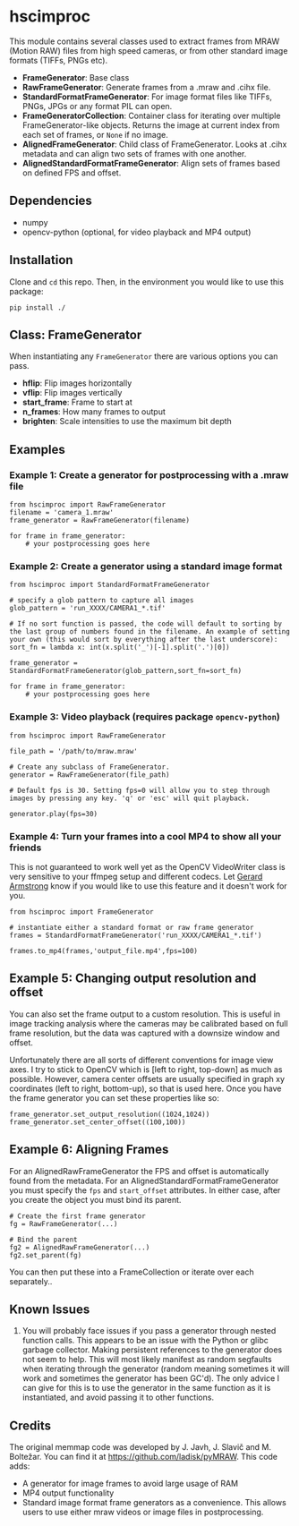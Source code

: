 # hscimproc

This module contains several classes used to extract frames from MRAW (Motion RAW) files from high speed cameras, or from other standard image formats (TIFFs, PNGs etc).

- **FrameGenerator**: Base class
- **RawFrameGenerator**: Generate frames from a .mraw and .cihx file.
- **StandardFormatFrameGenerator**: For image format files like TIFFs, PNGs, JPGs or any format PIL can open.
- **FrameGeneratorCollection**: Container class for iterating over multiple FrameGenerator-like objects. Returns the image at current index from each set of frames, or `None` if no image.
- **AlignedFrameGenerator**: Child class of FrameGenerator. Looks at .cihx metadata and can align two sets of frames with one another.
- **AlignedStandardFormatFrameGenerator**: Align sets of frames based on defined FPS and offset.

## Dependencies

- numpy
- opencv-python (optional, for video playback and MP4 output)

## Installation

Clone and `cd` this repo. Then, in the environment you would like to use this package:

`pip install ./`

## Class: FrameGenerator

When instantiating any `FrameGenerator` there are various options you can pass.


- **hflip**: Flip images horizontally
- **vflip**: Flip images vertically
- **start_frame**: Frame to start at
- **n_frames**: How many frames to output
- **brighten**: Scale intensities to use the maximum bit depth

## Examples

### Example 1: Create a generator for postprocessing with a .mraw file

```
from hscimproc import RawFrameGenerator
filename = 'camera_1.mraw'
frame_generator = RawFrameGenerator(filename)

for frame in frame_generator:
    # your postprocessing goes here

```

### Example 2: Create a generator using a standard image format

```
from hscimproc import StandardFormatFrameGenerator

# specify a glob pattern to capture all images
glob_pattern = 'run_XXXX/CAMERA1_*.tif'

# If no sort function is passed, the code will default to sorting by the last group of numbers found in the filename. An example of setting your own (this would sort by everything after the last underscore):
sort_fn = lambda x: int(x.split('_')[-1].split('.')[0])

frame_generator = StandardFormatFrameGenerator(glob_pattern,sort_fn=sort_fn)

for frame in frame_generator:
    # your postprocessing goes here

```

### Example 3: Video playback (requires package `opencv-python`)
```
from hscimproc import RawFrameGenerator

file_path = '/path/to/mraw.mraw'

# Create any subclass of FrameGenerator.
generator = RawFrameGenerator(file_path)

# Default fps is 30. Setting fps=0 will allow you to step through images by pressing any key. 'q' or 'esc' will quit playback.

generator.play(fps=30)

```

### Example 4: Turn your frames into a cool MP4 to show all your friends

This is not guaranteed to work well yet as the OpenCV VideoWriter class is very sensitive to your ffmpeg setup and different codecs. Let [Gerard Armstrong](gerard.armstrong@unisq.edu.au) know if you would like to use this feature and it doesn't work for you.

```
from hscimproc import FrameGenerator

# instantiate either a standard format or raw frame generator
frames = StandardFormatFrameGenerator('run_XXXX/CAMERA1_*.tif')

frames.to_mp4(frames,'output_file.mp4',fps=100)
```

## Example 5: Changing output resolution and offset

You can also set the frame output to a custom resolution. This is useful in image tracking analysis where the cameras may be calibrated based on full frame resolution, but the data was captured with a downsize window and offset.

Unfortunately there are all sorts of different conventions for image view axes. I try to stick to OpenCV which is [left to right, top-down] as much as possible. However, camera center offsets are usually specified in graph xy coordinates (left to right, bottom-up), so that is used here. Once you have the frame generator you can set these properties like so:

```
frame_generator.set_output_resolution((1024,1024))
frame_generator.set_center_offset((100,100))
```

## Example 6: Aligning Frames

For an AlignedRawFrameGenerator the FPS and offset is automatically found from the metadata. For an AlignedStandardFormatFrameGenerator you must specify the `fps` and `start_offset` attributes. In either case, after you create the object you must bind its parent.

```
# Create the first frame generator
fg = RawFrameGenerator(...)

# Bind the parent
fg2 = AlignedRawFrameGenerator(...)
fg2.set_parent(fg)

```

You can then put these into a FrameCollection or iterate over each separately..

## Known Issues

1. You will probably face issues if you pass a generator through nested function calls. This appears to be an issue with the Python or glibc garbage collector. Making persistent references to the generator does not seem to help. This will most likely manifest as random segfaults when iterating through the generator (random meaning sometimes it will work and sometimes the generator has been GC'd). The only advice I can give for this is to use the generator in the same function as it is instantiated, and avoid passing it to other functions.

## Credits

The original memmap code was developed by J. Javh, J. Slavič and M. Boltežar. You can find it at https://github.com/ladisk/pyMRAW. This code adds:
- A generator for image frames to avoid large usage of RAM
- MP4 output functionality
- Standard image format frame generators as a convenience. This allows users to use either mraw videos or image files in postprocessing.
